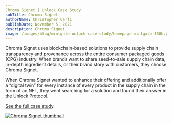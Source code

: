 ```yaml
---
Chroma Signet | Unlock Case Study
subTitle: Chroma Signet
authorName: Christopher Carfi
publishDate: November 5, 2021
description: Chroma Signet
image: /images/blog/mintgate-unlock-case-study/homepage-mintgate-150h.png
---
```


Chroma Signet uses blockchain-based solutions to provide supply chain transparency and provenance across the entire consumer packaged goods (CPG) industry. When brands want to share seed-to-sale supply chain data, in-depth ingredient details, or their brand story with customers, they choose Chroma Signet. 

When Chroma Signet wanted to enhance their offering and additionally offer a “digital twin” for every instance of every product in the supply chain in the form of an NFT, they went searching for a solution and found their answer in the Unlock Protocol.

[See the full case study](https://f.hubspotusercontent20.net/hubfs/19942922/Chroma%20Signet%20-%20Unlock%20Case%20Study.pdf).

[![Chroma Signet thumbnail](/images/blog/mintgate-unlock-case-study/mintgate-thumbnail.png)](https://f.hubspotusercontent20.net/hubfs/19942922/MintGate%20-%20Unlock%20Case%20Study.pdf)
